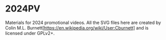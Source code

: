 # 2024PV
Materials for 2024 promotional videos.
All the SVG files here are created by Colin M.L. Burnett[https://en.wikipedia.org/wiki/User:Cburnett] and is licensed under GPLv2+.
